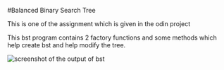 #Balanced Binary Search Tree

This is one of the assignment which is given in the odin project

This bst program contains 2 factory functions and some methods which help create bst and help modify the tree.

![screenshot of the output of bst](https://gcdnb.pbrd.co/images/6RpG1DLAbf1b.png?o=1)

